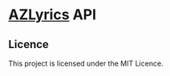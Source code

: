 # [AZLyrics](https://www.azlyrics.com) API

## Licence

This project is licensed under the MIT Licence.
